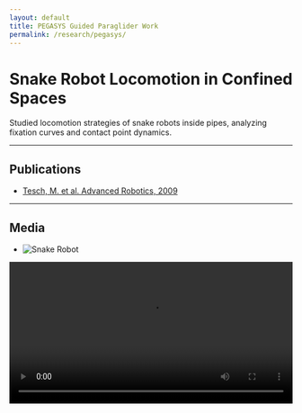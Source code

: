 ```yaml
---
layout: default
title: PEGASYS Guided Paraglider Work 
permalink: /research/pegasys/
---
```


# Snake Robot Locomotion in Confined Spaces

Studied locomotion strategies of snake robots inside pipes, analyzing fixation curves and contact point dynamics.  

---

## Publications
- [Tesch, M. et al. Advanced Robotics, 2009](https://www.cs.cmu.edu/~mtesch/publications/Advanced_Robotics_2009.pdf)

---

## Media
- ![Snake Robot](/assets/images/res1-lab.jpg)

<video width="100%" controls>
  <source src="/assets/videos/res1.mp4" type="video/mp4">
</video>
